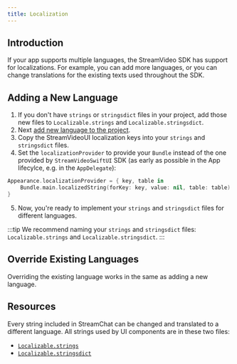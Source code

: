 ```yaml
---
title: Localization
---
```


## Introduction

If your app supports multiple languages, the StreamVideo SDK has support for localizations. For example, you can add more languages, or you can change translations for the existing texts used throughout the SDK.

## Adding a New Language

1. If you don't have `strings` or `stringsdict` files in your project, add those new files to `Localizable.strings` and `Localizable.stringsdict`.
2. Next [add new language to the project](https://developer.apple.com/documentation/xcode/adding-support-for-languages-and-regions).
3. Copy the StreamVideoUI localization keys into your `strings` and `stringsdict` files.
4. Set the `localizationProvider` to provide your `Bundle` instead of the one provided by `StreamVideoSwiftUI` SDK (as early as possible in the App lifecylce, e.g. in the `AppDelegate`):
```swift
Appearance.localizationProvider = { key, table in
    Bundle.main.localizedString(forKey: key, value: nil, table: table)
}
```
5. Now, you're ready to implement your `strings` and `stringsdict` files for different languages.

:::tip
We recommend naming your `strings` and `stringsdict` files: `Localizable.strings` and `Localizable.stringsdict`.
:::

## Override Existing Languages

Overriding the existing language works in the same as adding a new language.

## Resources

Every string included in StreamChat can be changed and translated to a different language. All strings used by UI components are in these two files:

- [`Localizable.strings`](https://github.com/GetStream/stream-video-swift/blob/main/Sources/StreamVideoSwiftUI/Resources/en.lproj/Localizable.strings) 
- [`Localizable.stringsdict`](https://github.com/GetStream/stream-video-swift/blob/main/Sources/StreamVideoSwiftUI/Resources/en.lproj/Localizable.stringsdict)
